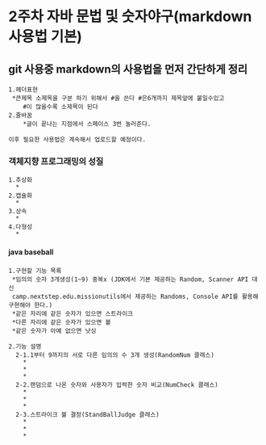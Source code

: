 # 2주차 자바 문법 및 숫자야구(markdown 사용법 기본)   

## git 사용중 markdown의 사용법을 먼저 간단하게 정리   
    1.헤더표현
     *큰제목 소제목을 구분 하기 위해서 #을 쓴다 #은6개까지 제목앞에 붙일수있고 
        #이 많을수록 소제목이 된다
    2.줄바꿈
        *글이 끝나는 지점에서 스페이스 3번 눌러준다.

    이후 필요한 사용법은 계속해서 업로드할 예정이다.
    
      
### 객체지향 프로그래밍의 성질
    1.추상화
      *
    2.캡슐화
      *
    3.상속
      *
    4.다형성
      *

#### java baseball   
    1.구현할 기능 목록      
     *임의의 숫자 3개생성(1~9) 중복x (JDK에서 기본 제공하는 Random, Scanner API 대신
     camp.nextstep.edu.missionutils에서 제공하는 Randoms, Console API를 활용해 구현해야 한다.)   
     *같은 자리에 같은 숫자가 있으면 스트라이크   
     *다른 자리에 같은 숫자가 있으면 볼   
     *같은 숫자가 아예 없으면 낫싱

    2.기능 설명
      2-1.1부터 9까지의 서로 다른 임의의 수 3개 생성(RandomNum 클래스)
        *   
        *
        *
      2-2.랜덤으로 나온 숫자와 사용자가 입력한 숫자 비교(NumCheck 클래스)
        *
        *
        *
      2-3.스트라이크 볼 결정(StandBallJudge 클래스)
        *
        *
        *